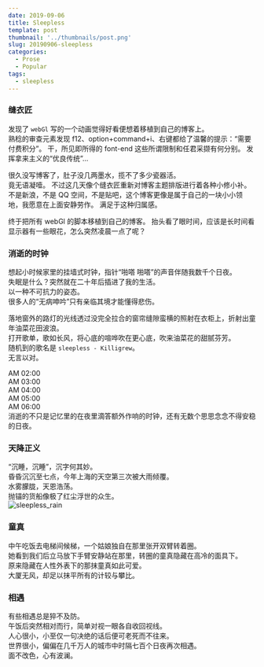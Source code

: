 ```yaml
---
date: 2019-09-06
title: Sleepless
template: post
thumbnail: '../thumbnails/post.png'
slug: 20190906-sleepless
categories:
  - Prose
  - Popular
tags:
  - sleepless
---
```


### 缝衣匠

发现了 `webGl` 写的一个动画觉得好看便想着移植到自己的博客上。<br />
熟稔的审查元素发现 f12、option+command+i、右键都给了温馨的提示：“需要付费积分”。
干，所见即所得的 font-end 这些所谓限制和任君采撷有何分别。
发挥拿来主义的“优良传统”...<br/>

很久没写博客了，肚子没几两墨水，揽不了多少瓷器活。<br/>
竟无语凝噎。
不过这几天像个缝衣匠重新对博客主题排版进行着各种小修小补。<br/>
不是新浪，不是 QQ 空间，不是贴吧，这个博客更像是属于自己的一块小小领地，我愿意在上面安静劳作。
满足于这种归属感。<br/>

终于把所有 webGl 的脚本移植到自己的博客。
抬头看了眼时间，应该是长时间看显示器有一些眼花，怎么突然凌晨一点了呢？

### 消逝的时钟

想起小时候家里的挂墙式时钟，指针“啪嗒 啪嗒”的声音伴随我数千个日夜。<br/>
失眠是什么？突然就在二十年后插进了我的生活。<br/>
以一种不可抗力的姿态。<br/>
很多人的“无病呻吟”只有亲临其境才能懂得悲伤。<br/>

落地窗外的路灯的光线透过没完全拉合的窗帘缝隙蛮横的照射在衣柜上，折射出童年油菜花田波浪。<br/>
打开歌单，歌如长风，将心底的喧哗吹在更心底，吹来油菜花的甜腻芬芳。<br/>
随机到的歌名是 `sleepless - Killigrew`。<br/>
无言以对。<br/>

AM 02:00<br/>
AM 03:00<br/>
AM 04:00<br/>
AM 05:00<br/>
AM 06:00<br/>
消逝的不只是记忆里的在夜里滴答额外作响的时钟，还有无数个思思念念不得安稳的日夜。<br/>

### 天降正义

“沉睡，沉睡”，沉字何其妙。<br/>
昏昏沉沉至七点，今年上海的天空第三次被大雨倾覆。<br/>
水雾朦胧，天恩浩荡。<br/>
抛锚的货船像极了红尘浮世的众生。<br/>
![sleepless_rain](https://i.loli.net/2019/12/18/YXcE8Ms15AKxuhI.jpg)

### 童真

中午吃饭去电梯间候梯，一个姑娘独自在那里张开双臂转着圈。<br/>
她看到我们后立马放下手臂安静站在那里，转圈的童真隐藏在高冷的面具下。<br/>
原来隐藏在人性外表下的那抹童真如此可爱。<br/>
大厦无风，却足以抹平所有的计较与攀比。<br/>

### 相遇

有些相遇总是猝不及防。<br/>
午饭后突然相对而行，简单对视一眼各自收回视线。<br/>
人心很小，小至仅一句决绝的话后便可老死而不往来。<br/>
世界很小，偏偏在几千万人的城市中时隔七百个日夜再次相遇。<br/>
面不改色，心有波澜。<br/>
